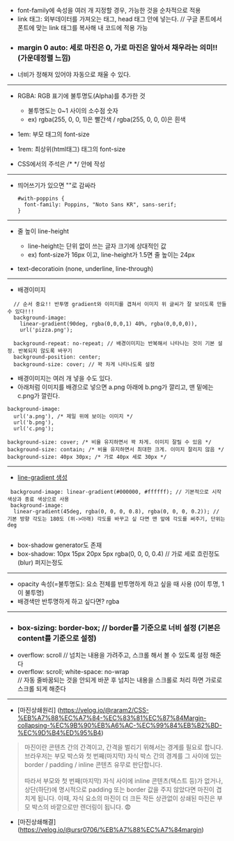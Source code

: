 * font-family에 속성을 여러 개 지정할 경우, 가능한 것을 순차적으로 적용
* link 태그: 외부데이터를 가져오는 태그, head 태그 안에 넣는다. // 구글 폰트에서 폰트에 맞는 link 태그를 복사해 내 코드에 적용 가능
* ### margin 0 auto: 세로 마진은 0, 가로 마진은 알아서 채우라는 의미!! (가운데정렬 느낌)
* 너비가 정해져 있어야 자동으로 채울 수 있다.

---

* RGBA: RGB 표기에 불투명도(Alpha)를 추가한 것
  * 불투명도는 0~1 사이의 소수점 숫자
  * ex) rgba(255, 0, 0, 1)은 빨간색 / rgba(255, 0, 0, 0)은 흰색

* 1em: 부모 태그의 font-size
* 1rem: 최상위(html태그) 태그의 font-size

* CSS에서의 주석은 /* */ 안에 작성

---

* 띄어쓰기가 있으면 ""로 감싸라
  ```
  #with-poppins {
    font-family: Poppins, "Noto Sans KR", sans-serif;
  }
  ```
---

* 줄 높이 line-height
  * line-height는 단위 없이 쓰는 글자 크기에 상대적인 값
  * ex) font-size가 16px 이고, line-height가 1.5면 줄 높이는 24px
 
* text-decoratioin (none, underline, line-through)

---

* 배경이미지
```
  // 순서 중요!! 반투명 gradient와 이미지를 겹쳐서 이미지 위 글씨가 잘 보이도록 만들 수 있다!!!
  background-image: 
    linear-gradient(90deg, rgba(0,0,0,1) 40%, rgba(0,0,0,0)), 
    url('pizza.png');

  background-repeat: no-repeat; // 배경이미지는 반복해서 나타나는 것이 기본 설정. 반복되지 않도록 바꾸기
  background-position: center;
  background-size: cover; // 꽉 차게 나타나도록 설정
```

* 배경이미지는 여러 개 넣을 수도 있다.
* 아래처럼 이미지를 배경으로 넣으면 a.png 아래에 b.png가 깔리고, 맨 밑에는 c.png가 깔린다.
```
background-image:
  url('a.png'), /* 제일 위에 보이는 이미지 */
  url('b.png'),
  url('c.png');
```
```
background-size: cover; /* 비율 유지하면서 꽉 차게. 이미지 잘릴 수 있음 */
background-size: contain; /* 비율 유지하면서 최대한 크게. 이미지 잘리지 않음 */
background-size: 40px 30px; /* 가로 40px 세로 30px */
```

---
* [line-gradient 생성](https://cssgradient.io/)
```
 background-image: linear-gradient(#000000, #ffffff); // 기본적으로 시작 색상과 종료 색상으로 사용
 background-image:
  linear-gradient(45deg, rgba(0, 0, 0, 0.8), rgba(0, 0, 0, 0.2)); // 기본 방향 각도는 180도 (위->아래) 각도를 바꾸고 싶 다면 맨 앞에 각도를 써주기, 단위는 deg


```

* box-shadow generator도 존재
* box-shadow: 10px 15px 20px 5px rgba(0, 0, 0, 0.4) // 가로 세로 흐린정도(blur) 퍼지는정도



---
* opacity 속성(=불투명도): 요소 전체를 반투명하게 하고 싶을 때 사용 (0이 투명, 1이 불투명)
* 배경색만 반투명하게 하고 싶다면? rgba
---
* ### box-sizing: border-box; // border를 기준으로 너비 설정 (기본은 content를 기준으로 설정)
* overflow: scroll // 넘치는 내용을 가려주고, 스크롤 해서 볼 수 있도록 설정 해준다
* overflow: scroll; white-space: no-wrap <br>// 자동 줄바꿈되는 것을 안되게 바꾼 후 넘치는 내용을 스크롤로 처리 하면 가로로 스크롤 되게 해준다

---
* [마진상쇄원리] (https://velog.io/@raram2/CSS-%EB%A7%88%EC%A7%84-%EC%83%81%EC%87%84Margin-collapsing-%EC%9B%90%EB%A6%AC-%EC%99%84%EB%B2%BD-%EC%9D%B4%ED%95%B4)
>마진이란 콘텐츠 간의 간격이고, 간격을 벌리기 위해서는 경계를 필요로 합니다. 브라우저는 부모 박스와 첫 번째(마지막) 자식 박스 간의 경계를 그 사이에 있는 border / padding / inline 콘텐츠 유무로 판단합니다.<br><br>따라서 부모와 첫 번째(마지막) 자식 사이에 inline 콘텐츠(텍스트 등)가 없거나, 상단(하단)에 명시적으로 padding 또는 border 값을 주지 않았다면 마진이 겹치게 됩니다. 이때, 자식 요소의 마진이 더 크든 작든 상관없이 상쇄된 마진은 부모 박스의 바깥으로만 렌더링이 됩니다. 😨
* [마진상쇄해결] (https://velog.io/@ursr0706/%EB%A7%88%EC%A7%84margin)


